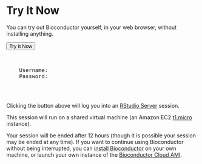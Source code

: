 
<div id="tryitnow_script_here"></div>

# Try It Now

<div id="encrypt_js"></div>


You can try out Bioconductor yourself, in your web browser, without installing anything.


<div id="try_it_now_button_goes_here"><button type="button" id="try_it_now_button">Try It Now</button></div>
<div id="initially_hidden">
    <p>&nbsp;</p>
    <pre>
    Username: <span id="tryitnow_username"></span>
    Password: <span id="tryitnow_password"></span>
    </pre>
</div>
<p>&nbsp;</p>

<div  id="loading"></div>


Clicking the button above will log you into an
<a href="http://rstudio.org/docs/server/getting_started">RStudio Server</a>
session.

This session will run on a shared virtual machine
(an Amazon EC2 
<a href="http://aws.amazon.com/ec2/instance-types/#micro-instances">t1.micro
</a> instance).

Your session will be ended after 12 hours (though it is possible your session
may be ended at any time). If you want to continue using
Bioconductor without being interrupted, you can 
<a href="http://bioconductor.org/install/">install Bioconductor</a> on your
own machine, or launch your own instance of the 
<a href="http://bioconductor.org/help/bioconductor-cloud-ami/">
Bioconductor Cloud AMI</a>.


